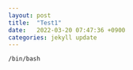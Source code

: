 ```yaml
---
layout: post
title:  "Test1"
date:   2022-03-20 07:47:36 +0900
categories: jekyll update
---
```


```
/bin/bash
```